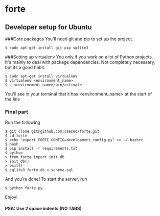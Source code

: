forte
=====
## Developer setup for Ubuntu
###Core packages
You'll need git and pip to set up the project.
```
$ sudo apt-get install git pip sqlite3
```

###Setting up virtualenv
You only if you work on a lot of Python projects. It's mainly to deal with package dependencies. Not completely necessary, but its a good habit.
```
$ sudo apt-get install virtualenv
$ virtualenv <environment_name>
$ . <environment_name>/bin/activate
```
You'll see in your terminal that it has <environment_name> at the start of the line

### Final part
Run the following
```
$ git clone git@github.com:csesoc/forte.git
$ cd forte
$ echo "export FORTE_CONFIG=development_config.py" >> ~/.bashrc
$ bash
$ pip install -r requirements.txt
$ python
> from forte import init_db
> init_db()
> exit()
$ sqlite3 forte.db < schema.sql
```
And you're done! To start the server, run
```
$ python forte.py
```
Enjoy!

#### PSA: Use 2 space indents (NO TABS)

